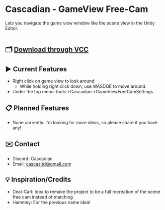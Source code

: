 # Cascadian - GameView Free-Cam

<table border="0">
  <tr>
      <p>
        Lets you navigate the game view window like the scene view in the Unity Editor.
      </p>
  </tr>
</table>

## 🗂️ [Download through VCC](https://cascadianvr.github.io/Unity-GameView-Free-Cam/) 

## ▶ Current Features

- Right click on game view to look around
  - While holding right click down, use WASDQE to move around.
- Under the top menu Tools->Cascadian->GameViewFreeCamSettings

## 📋 Planned Features

- None currently. I'm looking for more ideas, so please share if you have any!

## ✉️ Contact

- Discord: Cascadian
- Email: cascasltd@gmail.com
 
## 💡 Inspiration/Credits

- Deal-Carl: Idea to remake the project to be a full recreation of the scene free cam instead of matching
- Hammey: For the previous name idea!

